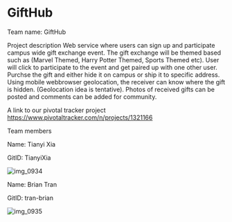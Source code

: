 # GiftHub
Team name: GiftHub

Project description
Web service where users can sign up and participate campus wide gift exchange event. The gift exchange will be themed based such as (Marvel Themed, Harry Potter Themed, Sports Themed etc). User will click to participate to the event and get paired up with one other user. Purchse the gift and either hide it on campus or ship it to specific address. Using mobile webbrowser geolocation, the receiver can know where the gift is hidden. (Geolocation idea is tentative).
Photos of received gifts can be posted and comments can be added for community. 

A link to our pivotal tracker project
https://www.pivotaltracker.com/n/projects/1321166

Team members

Name: Tianyi Xia

GitID: TianyiXia

![img_0934](https://cloud.githubusercontent.com/assets/6821107/7172407/42958ed8-e39c-11e4-8adb-fd086e3a605c.JPG)

Name: Brian Tran

GitID: tran-brian

![img_0935](https://scontent-sjc.xx.fbcdn.net/hphotos-xpf1/v/t34.0-12/11158085_822805571128562_1585364637_n.jpg?oh=9f23371e56c2c8eb6e060b94bd6257e0&oe=55328ACA)



